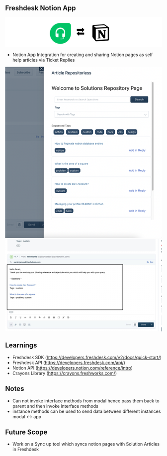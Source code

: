 ## Freshdesk Notion App

![Banner](./docs/banner3.png)

- Notion App Integration for creating and sharing Notion pages as self help articles via Ticket Replies

![screenshot-boards](./docs/app-snap.png)
![Ticket](./docs/ticket-snap.jpg)


## Learnings 

- Freshdesk SDK (https://developers.freshdesk.com/v2/docs/quick-start/)
- Freshdesk API  (https://developers.freshdesk.com/api/)
- Notion API (https://developers.notion.com/reference/intro)
- Crayons Library (https://crayons.freshworks.com/)

## Notes 

- Can not invoke interface methods from modal hence pass them back to parent and then invoke interface methods 
- instance methods can be used to send data between different instances modal <-> app 

## Future Scope
- Work on a Sync up tool which syncs notion pages with Solution Articles in Freshdesk

